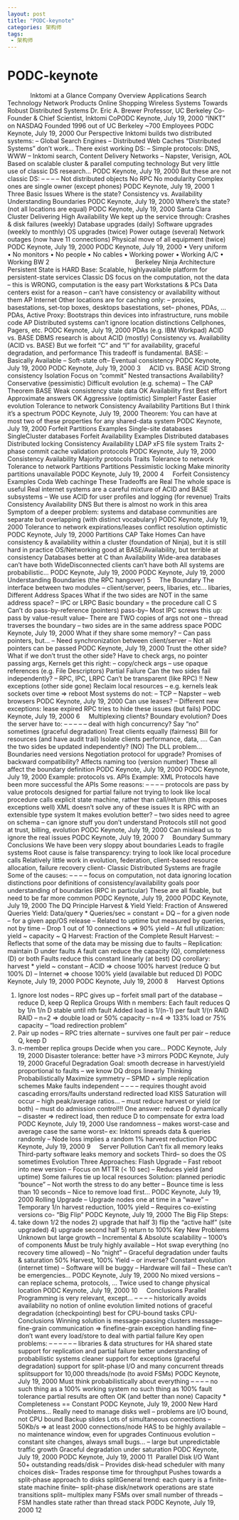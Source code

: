 ```yaml
---
layout: post
title: "PODC-keynote"
categories: 架构师
tags: 
 - 架构师
--- 
```


# PODC-keynote

![]() ![]() ![]() ![]() ![]() ![]() ![]() ![]() ![]() ![]() ![]() ![]() ![]() Inktomi at a Glance
Company Overview Applications
Search Technology Network Products Online Shopping Wireless Systems
Towards Robust Distributed Systems
Dr. Eric A. Brewer
Professor, UC Berkeley Co-Founder & Chief Scientist, Inktomi CoPODC Keynote, July 19, 2000
“INKT” on NASDAQ Founded 1996 out of UC Berkeley ~700 Employees
PODC Keynote, July 19, 2000
Our Perspective
Inktomi builds two distributed systems:
– Global Search Engines – Distributed Web Caches
“Distributed Systems” don’t work...
There exist working DS:
– Simple protocols: DNS, WWW – Inktomi search, Content Delivery Networks – Napster, Verisign, AOL
Based on scalable cluster & parallel computing technology But very little use of classic DS research...
PODC Keynote, July 19, 2000
But these are not classic DS:
– – – – Not distributed objects No RPC No modularity Complex ones are single owner (except phones)
PODC Keynote, July 19, 2000
1
![]() ![]() ![]() ![]() ![]() Three Basic Issues
Where is the state? Consistency vs. Availability Understanding Boundaries
PODC Keynote, July 19, 2000
Where’s the state?
(not all locations are equal)
PODC Keynote, July 19, 2000
Santa Clara Cluster
Delivering High Availability
We kept up the service through: Crashes & disk failures (weekly) Database upgrades (daily) Software upgrades (weekly to monthly) OS upgrades (twice) Power outage (several) Network outages (now have 11 connections) Physical move of all equipment (twice)
PODC Keynote, July 19, 2000 PODC Keynote, July 19, 2000
• Very uniform • No monitors • No people • No cables • Working power • Working A/C • Working BW
2
![]() ![]() ![]() ![]() ![]() ![]() ![]() ![]() ![]() ![]() ![]() ![]() ![]() ![]() ![]() ![]() ![]() ![]() ![]() ![]() ![]() ![]() ![]() ![]() ![]() ![]() ![]() ![]() ![]() ![]() ![]() ![]() ![]() ![]() ![]() ![]() ![]() ![]() ![]() ![]() ![]() ![]() ![]() ![]() ![]() ![]() ![]() ![]() Berkeley Ninja Architecture Persistent State is HARD
Base: Scalable, highlyavailable platform for persistent-state services
Classic DS focus on the computation, not the data
– this is WRONG, computation is the easy part
Workstations & PCs
Data centers exist for a reason
– can’t have consistency or availability without them AP
Internet
Other locations are for caching only:
– proxies, basestations, set-top boxes, desktops basestations, set– phones, PDAs, … PDAs,
Active Proxy: Bootstraps thin devices into infrastructure, runs mobile code
AP
Distributed systems can’t ignore location distinctions
Cellphones, Pagers, etc.
PODC Keynote, July 19, 2000
PDAs (e.g. IBM Workpad)
ACID vs. BASE
DBMS research is about ACID (mostly)
Consistency vs. Availability
(ACID vs. BASE)
But we forfeit “C” and “I” for availability, graceful degradation, and performance
This tradeoff is fundamental.
BASE: – Basically Available – Soft-state oft– Eventual consistency
PODC Keynote, July 19, 2000
PODC Keynote, July 19, 2000
3
![]() ![]() ![]() ![]() ACID vs. BASE
ACID
Strong consistency Isolation Focus on “commit” Nested transactions Availability? Conservative (pessimistic) Difficult evolution (e.g. schema)
–
The CAP Theorem
BASE
Weak consistency
stale data OK
Availability first Best effort Approximate answers OK Aggressive (optimistic) Simpler! Faster Easier evolution Tolerance to network
Consistency
Availability
Partitions
But I think it’s a spectrum
PODC Keynote, July 19, 2000
Theorem: You can have at most two of these properties for any shared-data system
PODC Keynote, July 19, 2000
Forfeit Partitions
Examples Single-site databases SingleCluster databases
Forfeit Availability
Examples Distributed databases Distributed locking
Consistency
Availability
LDAP xFS file system Traits 2-phase commit cache validation protocols
PODC Keynote, July 19, 2000
Consistency
Availability
Majority protocols
Traits Tolerance to network
Tolerance to network
Partitions
Partitions
Pessimistic locking Make minority partitions unavailable
PODC Keynote, July 19, 2000
4
![]() ![]() ![]() ![]() Forfeit Consistency
Examples Coda Web cachinge
These Tradeoffs are Real
The whole space is useful Real internet systems are a careful mixture of ACID and BASE subsystems
– We use ACID for user profiles and logging (for revenue) Traits
Consistency
Availability
DNS
But there is almost no work in this area Symptom of a deeper problem: systems and database communities are separate but overlapping (with distinct vocabulary)
PODC Keynote, July 19, 2000
Tolerance to network
expirations/leases conflict resolution optimistic
PODC Keynote, July 19, 2000
Partitions
CAP Take Homes
Can have consistency & availability within a cluster (foundation of Ninja), but it is still hard in practice OS/Networking good at BASE/Availability, but terrible at consistency Databases better at C than Availability Wide-area databases can’t have both WideDisconnected clients can’t have both All systems are probabilistic…
PODC Keynote, July 19, 2000 PODC Keynote, July 19, 2000
Understanding Boundaries
(the RPC hangover)
5
![]() ![]() ![]() ![]() The Boundary
The interface between two modules
– client/server, peers, libaries, etc… libaries,
Different Address Spaces
What if the two sides are NOT in the same address space?
– IPC or LRPC
Basic boundary = the procedure call
C S
Can’t do pass-by-reference (pointers) pass-by– Most IPC screws this up: pass by value-result value– There are TWO copies of args not one
– thread traverses the boundary – two sides are in the same address space
PODC Keynote, July 19, 2000
What if they share some memory?
– Can pass pointers, but… – Need synchronization between client/server – Not all pointers can be passed
PODC Keynote, July 19, 2000
Trust the other side?
What if we don’t trust the other side? Have to check args, no pointer passing args, Kernels get this right:
– copy/check args – use opaque references (e.g. File Descriptors)
Partial Failure
Can the two sides fail independently?
– RPC, IPC, LRPC
Can’t be transparent (like RPC) !! New exceptions (other side gone) Reclaim local resources
– e.g. kernels leak sockets over time => reboot
Most systems do not:
– TCP – Napster – web browsers
PODC Keynote, July 19, 2000
Can use leases?
– Different new exceptions: lease expired
RPC tries to hide these issues (but fails)
PODC Keynote, July 19, 2000
6
![]() ![]() ![]() ![]() Multiplexing clients?
Boundary evolution?
Does the server have to:
– – – – – deal with high concurrency? Say “no” sometimes (graceful degradation) Treat clients equally (fairness) Bill for resources (and have audit trail) Isolate clients performance, data, ….
Can the two sides be updated independently? (NO) The DLL problem... Boundaries need versions Negotiation protocol for upgrade? Promises of backward compatibility? Affects naming too (version number)
These all affect the boundary definition
PODC Keynote, July 19, 2000
PODC Keynote, July 19, 2000
Example: protocols vs. APIs
Example: XML
Protocols have been more successful the APIs Some reasons:
– – – – protocols are pass by value protocols designed for partial failure not trying to look like local procedure calls explicit state machine, rather than call/return (this exposes exceptions well)
XML doesn’t solve any of these issues It is RPC with an extensible type system It makes evolution better?
– two sides need to agree on schema – can ignore stuff you don’t understand
Protocols still not good at trust, billing, evolution
PODC Keynote, July 19, 2000
Can mislead us to ignore the real issues
PODC Keynote, July 19, 2000
7
![]() ![]() ![]() ![]() Boundary Summary
Conclusions
We have been very sloppy about boundaries Leads to fragile systems Root cause is false transparency: trying to look like local procedure calls Relatively little work in evolution, federation, client-based resource allocation, failure recovery client-
Classic Distributed Systems are fragile Some of the causes:
– – – – focus on computation, not data ignoring location distinctions poor definitions of consistency/availability goals poor understanding of boundaries (RPC in particular)
These are all fixable, but need to be far more common
PODC Keynote, July 19, 2000
PODC Keynote, July 19, 2000
The DQ Principle
Harvest & Yield
Yield: Fraction of Answered Queries Yield:
Data/query * Queries/sec = constant = DQ
– for a given node – for a given app/OS release
– Related to uptime but measured by queries, not by time – Drop 1 out of 10 connections => 90% yield – At full utilization: yield ~ capacity ~ Q
Harvest: Fraction of the Complete Result Harvest:
– Reflects that some of the data may be missing due to faults – Replication: maintain D under faults
A fault can reduce the capacity (Q), completeness (D) or both Faults reduce this constant linearly (at best)
DQ corollary: harvest * yield ~ constant
– ACID => choose 100% harvest (reduce Q but 100% D) – Internet => choose 100% yield (available but reduced D)
PODC Keynote, July 19, 2000
PODC Keynote, July 19, 2000
8
![]() ![]() ![]() ![]() Harvest Options
1) Ignore lost nodes
– RPC gives up – forfeit small part of the database – reduce D, keep Q
Replica Groups
With n members: Each fault reduces Q by 1/n 1/n D stable until nth fault Added load is 1/(n-1) per fault 1/(n
RAID RAID – n=2 => double load or 50% capacity – n=4 => 133% load or 75% capacity – “load redirection problem”
2) Pair up nodes
– RPC tries alternate – survives one fault per pair – reduce Q, keep D
3) n-member replica groups Decide when you care...
PODC Keynote, July 19, 2000
Disaster tolerance: better have >3 mirrors
PODC Keynote, July 19, 2000
Graceful Degradation
Goal: smooth decrease in harvest/yield proportional to faults
– we know DQ drops linearly
Thinking Probabilistically
Maximize symmetry
– SPMD + simple replication schemes
Make faults independent
– – – – requires thought avoid cascading errors/faults understand redirected load KISS
Saturation will occur
– high peak/average ratios... – must reduce harvest or yield (or both) – must do admission control!!!
One answer: reduce D dynamically
– disaster => redirect load, then reduce D to compensate for extra load
PODC Keynote, July 19, 2000
Use randomness
– makes worst-case and average case the same worst– ex: Inktomi spreads data & queries randomly – Node loss implies a random 1% harvest reduction
PODC Keynote, July 19, 2000
9
![]() ![]() ![]() ![]() Server Pollution
Can’t fix all memory leaks Third-party software leaks memory and sockets Third– so does the OS sometimes
Evolution
Three Approaches: Flash Upgrade
– Fast reboot into new version – Focus on MTTR (< 10 sec) – Reduces yield (and uptime)
Some failures tie up local resources Solution: planned periodic “bounce”
– Not worth the stress to do any better – Bounce time is less than 10 seconds – Nice to remove load first…
PODC Keynote, July 19, 2000
Rolling Upgrade
– Upgrade nodes one at time in a “wave” – Temporary 1/n harvest reduction, 100% yield – Requires co-existing versions co-
“Big Flip”
PODC Keynote, July 19, 2000
The Big Flip
Steps:
1) take down 1/2 the nodes 2) upgrade that half 3) flip the “active half” (site upgraded) 4) upgrade second half 5) return to 100%
Key New Problems
Unknown but large growth
– Incremental & Absolute scalability – 1000’s of components
Must be truly highly available
– Hot swap everything (no recovery time allowed) – No “night” – Graceful degradation under faults & saturation
50% Harvest, 100% Yield
– or inverse?
Constant evolution (internet time)
– Software will be buggy – Hardware will fail – These can’t be emergencies...
PODC Keynote, July 19, 2000
No mixed versions
– can replace schema, protocols, ...
Twice used to change physical location
PODC Keynote, July 19, 2000
10
![]() ![]() ![]() ![]() Conclusions
Parallel Programming is very relevant, except…
– – – – historically avoids availability no notion of online evolution limited notions of graceful degradation (checkpointing) best for CPU-bound tasks CPU-
Conclusions
Winning solution is message-passing clusters message– fine-grain communication => finefine-grain exception handling fine– don’t want every load/store to deal with partial failure
Key open problems:
– – – – – – libraries & data structures for HA shared state support for replication and partial failure better understanding of probabilistic systems cleaner support for exceptions (graceful degradation) support for split-phase I/O and many concurrent threads splitsupport for 10,000 threads/node (to avoid FSMs)
PODC Keynote, July 19, 2000
Must think probabilistically about everything
– – – – no such thing as a 100% working system no such thing as 100% fault tolerance partial results are often OK (and better than none) Capacity * Completeness == Constant
PODC Keynote, July 19, 2000
New Hard Problems...
Really need to manage disks well
– problems are I/O bound, not CPU bound
Backup slides
Lots of simultaneous connections
– 50Kb/s => at least 2000 connections/node
HAS to be highly available
– no maintenance window, even for upgrades
Continuous evolution
– constant site changes, always small bugs... – large but unpredictable traffic growth
Graceful degradation under saturation
PODC Keynote, July 19, 2000 PODC Keynote, July 19, 2000
11
![]() Parallel Disk I/O
Want 50+ outstanding reads/disk
– Provides disk-head scheduler with many choices disk– Trades response time for throughput
Pushes towards a split-phase approach to disks splitGeneral trend: each query is a finite-state machine finite– split-phase disk/network operations are state transitions split– multiplex many FSMs over small number of threads – FSM handles state rather than thread stack
PODC Keynote, July 19, 2000
12
